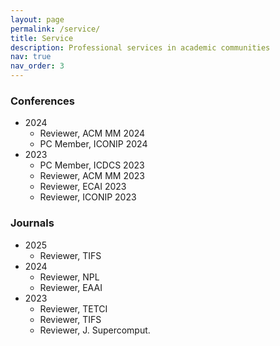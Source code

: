 ```yaml
---
layout: page
permalink: /service/
title: Service
description: Professional services in academic communities
nav: true
nav_order: 3
---
```


### Conferences

- 2024
  - Reviewer, ACM MM 2024
  - PC Member, ICONIP 2024
- 2023
  - PC Member, ICDCS 2023
  - Reviewer, ACM MM 2023
  - Reviewer, ECAI 2023
  - Reviewer, ICONIP 2023

### Journals
- 2025
  - Reviewer, TIFS
- 2024
  - Reviewer, NPL
  - Reviewer, EAAI
- 2023
  - Reviewer, TETCI
  - Reviewer, TIFS
  - Reviewer, J. Supercomput.


<!-- ### Tutorial

- 2020
  - Tutorial Speaker, IJCAI 2020 -->
